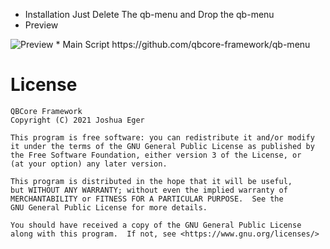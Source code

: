 

* Installation
Just Delete The qb-menu and Drop the qb-menu
* Preview
<picture>
  <source media="(prefers-color-scheme: dark)" srcset="https://cdn.discordapp.com/attachments/1101124727768100904/1101124773301465198/2023-04-27_18-30-48.gif">
  <source media="(prefers-color-scheme: light)" srcset="https://cdn.discordapp.com/attachments/1101124727768100904/1101124773301465198/2023-04-27_18-30-48.gif">
  <img alt="Preview" src="https://cdn.discordapp.com/attachments/1101124727768100904/1101124773301465198/2023-04-27_18-30-48.gif">
</picture>
* Main Script
https://github.com/qbcore-framework/qb-menu

# License

    QBCore Framework
    Copyright (C) 2021 Joshua Eger

    This program is free software: you can redistribute it and/or modify
    it under the terms of the GNU General Public License as published by
    the Free Software Foundation, either version 3 of the License, or
    (at your option) any later version.

    This program is distributed in the hope that it will be useful,
    but WITHOUT ANY WARRANTY; without even the implied warranty of
    MERCHANTABILITY or FITNESS FOR A PARTICULAR PURPOSE.  See the
    GNU General Public License for more details.

    You should have received a copy of the GNU General Public License
    along with this program.  If not, see <https://www.gnu.org/licenses/>
